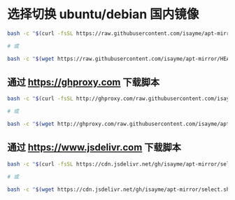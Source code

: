 # 选择切换 ubuntu/debian 国内镜像

```bash
bash -c "$(curl -fsSL https://raw.githubusercontent.com/isayme/apt-mirror/HEAD/select.sh)"

# 或

bash -c "$(wget https://raw.githubusercontent.com/isayme/apt-mirror/HEAD/select.sh -O -)"
```

## 通过 https://ghproxy.com 下载脚本

```bash
bash -c "$(curl -fsSL http://ghproxy.com/raw.githubusercontent.com/isayme/apt-mirror/HEAD/select.sh)"

# 或

bash -c "$(wget http://ghproxy.com/raw.githubusercontent.com/isayme/apt-mirror/HEAD/select.sh -O -)"
```

## 通过 https://www.jsdelivr.com 下载脚本

```bash
bash -c "$(curl -fsSL https://cdn.jsdelivr.net/gh/isayme/apt-mirror/select.sh)"

# 或

bash -c "$(wget https://cdn.jsdelivr.net/gh/isayme/apt-mirror/select.sh -O -)"
```

